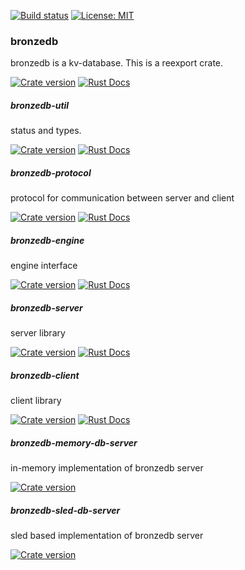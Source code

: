 [![Build status](https://img.shields.io/travis/Hexilee/BronzeDB/master.svg)](https://travis-ci.org/Hexilee/BronzeDB)
[![License: MIT](https://img.shields.io/badge/License-MIT-yellow.svg)](https://github.com/Hexilee/BronzeDB/blob/master/LICENSE)

### bronzedb

bronzedb is a kv-database. This is a reexport crate.

[![Crate version](https://img.shields.io/crates/v/bronzedb.svg)](https://crates.io/crates/bronzedb)
[![Rust Docs](https://docs.rs/bronzedb/badge.svg)](https://docs.rs/bronzedb)

##### bronzedb-util

status and types.

[![Crate version](https://img.shields.io/crates/v/bronzedb-util.svg)](https://crates.io/crates/bronzedb-util)
[![Rust Docs](https://docs.rs/bronzedb-util/badge.svg)](https://docs.rs/bronzedb-util)

##### bronzedb-protocol

protocol for communication between server and client

[![Crate version](https://img.shields.io/crates/v/bronzedb-protocol.svg)](https://crates.io/crates/bronzedb-protocol)
[![Rust Docs](https://docs.rs/bronzedb-protocol/badge.svg)](https://docs.rs/bronzedb-protocol)

##### bronzedb-engine

engine interface

[![Crate version](https://img.shields.io/crates/v/bronzedb-engine.svg)](https://crates.io/crates/bronzedb-engine)
[![Rust Docs](https://docs.rs/bronzedb-engine/badge.svg)](https://docs.rs/bronzedb-engine)

##### bronzedb-server

server library

[![Crate version](https://img.shields.io/crates/v/bronzedb-server.svg)](https://crates.io/crates/bronzedb-server)
[![Rust Docs](https://docs.rs/bronzedb-server/badge.svg)](https://docs.rs/bronzedb-server)

##### bronzedb-client

client library

[![Crate version](https://img.shields.io/crates/v/bronzedb-client.svg)](https://crates.io/crates/bronzedb-client)
[![Rust Docs](https://docs.rs/bronzedb-client/badge.svg)](https://docs.rs/bronzedb-client)

##### bronzedb-memory-db-server

in-memory implementation of bronzedb server

[![Crate version](https://img.shields.io/crates/v/bronzedb-memory-db-server.svg)](https://crates.io/crates/bronzedb-memory-db-server)

##### bronzedb-sled-db-server

sled based implementation of bronzedb server

[![Crate version](https://img.shields.io/crates/v/bronzedb-sled-db-server.svg)](https://crates.io/crates/bronzedb-sled-db-server)




